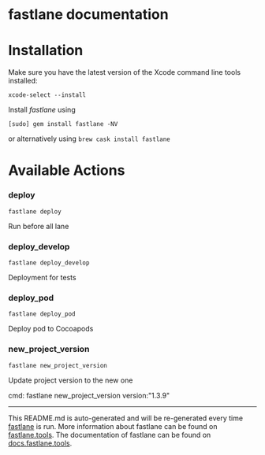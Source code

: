fastlane documentation
================
# Installation

Make sure you have the latest version of the Xcode command line tools installed:

```
xcode-select --install
```

Install _fastlane_ using
```
[sudo] gem install fastlane -NV
```
or alternatively using `brew cask install fastlane`

# Available Actions
### deploy
```
fastlane deploy
```
Run before all lane
### deploy_develop
```
fastlane deploy_develop
```
Deployment for tests
### deploy_pod
```
fastlane deploy_pod
```
Deploy pod to Cocoapods
### new_project_version
```
fastlane new_project_version
```
Update project version to the new one

cmd: fastlane new_project_version version:"1.3.9"

----

This README.md is auto-generated and will be re-generated every time [fastlane](https://fastlane.tools) is run.
More information about fastlane can be found on [fastlane.tools](https://fastlane.tools).
The documentation of fastlane can be found on [docs.fastlane.tools](https://docs.fastlane.tools).
